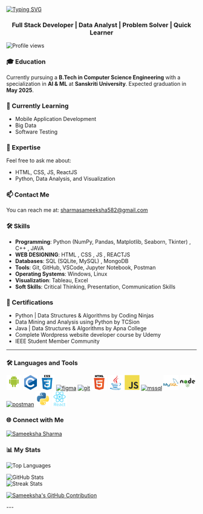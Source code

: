 [![Typing SVG](https://readme-typing-svg.herokuapp.com?size=32&vCenter=true&align=center&width=900&lines=Hi+%F0%9F%91%8B%2C+I'm+Sameeksha+Sharma;+Sanskriti+University;Bachelors+of+Computer+Science+And+Engineering;+with+Specialzation+in+AI+and+ML)](https://git.io/typing-svg)

<h3 align="center">Full Stack Developer | Data Analyst | Problem Solver | Quick Learner</h3>

<p align="left"> <img src="https://komarev.com/ghpvc/?username=sameeksha2100434&label=Profile%20views&color=0e75b6&style=flat" alt="Profile views" /> </p>

### 🎓 Education
Currently pursuing a **B.Tech in Computer Science Engineering** with a specialization in **AI & ML** at **Sanskriti University**. Expected graduation in **May 2025**.

### 🌱 Currently Learning
- Mobile Application Development
- Big Data
- Software Testing

### 💬 Expertise
Feel free to ask me about:
- HTML, CSS, JS, ReactJS
- Python, Data Analysis, and Visualization

### 📫 Contact Me
You can reach me at: [sharmasameeksha582@gmail.com](mailto:sharmasameeksha582@gmail.com)

### 🛠️ Skills
- **Programming**: Python (NumPy, Pandas, Matplotlib, Seaborn, Tkinter) , C++ , JAVA  
- **WEB DESIGNING**: HTML , CSS , JS , REACTJS
- **Databases**: SQL (SQLite, MySQL) , MongoDB
- **Tools**: Git, GitHub, VSCode, Jupyter Notebook, Postman
- **Operating Systems**: Windows, Linux
- **Visualization**: Tableau, Excel
- **Soft Skills**: Critical Thinking, Presentation, Communication Skills

### 📜 Certifications
- Python | Data Structures & Algorithms by Coding Ninjas
- Data Mining and Analysis using Python by TCSion
- Java | Data Structures & Algorithms by Apna College
- Complete Wordpress website developer course by Udemy
- IEEE Student Member Community

---
### 🛠️ Languages and Tools
<p>
  <a href="https://developer.android.com" target="_blank"><img src="https://raw.githubusercontent.com/devicons/devicon/master/icons/android/android-original-wordmark.svg" alt="android" width="40" height="40"/></a>
  <a href="https://www.cprogramming.com/" target="_blank"><img src="https://raw.githubusercontent.com/devicons/devicon/master/icons/c/c-original.svg" alt="c" width="40" height="40"/></a>
  <a href="https://www.w3schools.com/css/" target="_blank"><img src="https://raw.githubusercontent.com/devicons/devicon/master/icons/css3/css3-original-wordmark.svg" alt="css3" width="40" height="40"/></a>
  <a href="https://www.figma.com/" target="_blank"><img src="https://www.vectorlogo.zone/logos/figma/figma-icon.svg" alt="figma" width="40" height="40"/></a>
  <a href="https://git-scm.com/" target="_blank"><img src="https://www.vectorlogo.zone/logos/git-scm/git-scm-icon.svg" alt="git" width="40" height="40"/></a>
  <a href="https://www.w3.org/html/" target="_blank"><img src="https://raw.githubusercontent.com/devicons/devicon/master/icons/html5/html5-original-wordmark.svg" alt="html5" width="40" height="40"/></a>
  <a href="https://www.java.com" target="_blank"><img src="https://raw.githubusercontent.com/devicons/devicon/master/icons/java/java-original.svg" alt="java" width="40" height="40"/></a>
  <a href="https://developer.mozilla.org/en-US/docs/Web/JavaScript" target="_blank"><img src="https://raw.githubusercontent.com/devicons/devicon/master/icons/javascript/javascript-original.svg" alt="javascript" width="40" height="40"/></a>
  <a href="https://www.microsoft.com/en-us/sql-server" target="_blank"><img src="https://www.svgrepo.com/show/303229/microsoft-sql-server-logo.svg" alt="mssql" width="40" height="40"/></a>
  <a href="https://www.mysql.com/" target="_blank"><img src="https://raw.githubusercontent.com/devicons/devicon/master/icons/mysql/mysql-original-wordmark.svg" alt="mysql" width="40" height="40"/></a>
  <a href="https://nodejs.org" target="_blank"><img src="https://raw.githubusercontent.com/devicons/devicon/master/icons/nodejs/nodejs-original-wordmark.svg" alt="nodejs" width="40" height="40"/></a>
  <a href="https://postman.com" target="_blank"><img src="https://www.vectorlogo.zone/logos/getpostman/getpostman-icon.svg" alt="postman" width="40" height="40"/></a>
  <a href="https://www.python.org" target="_blank"><img src="https://raw.githubusercontent.com/devicons/devicon/master/icons/python/python-original.svg" alt="python" width="40" height="40"/></a>
  <a href="https://reactjs.org/" target="_blank"><img src="https://raw.githubusercontent.com/devicons/devicon/master/icons/react/react-original-wordmark.svg" alt="react" width="40" height="40"/></a>
  </p>

### 🌐 Connect with Me
<p align="left">
<a href="https://linkedin.com/in/sameeksha-sharma2004" target="blank"><img align="center" src="https://raw.githubusercontent.com/rahuldkjain/github-profile-readme-generator/master/src/images/icons/Social/linked-in-alt.svg" alt="Sameeksha Sharma" height="30" width="40" /></a>


### 📊 My Stats

![Top Languages](https://github-readme-stats.vercel.app/api/top-langs?username=sameeksha2100434&show_icons=true&locale=en&layout=compact&theme=react&bg_color=1F222E&title_color=F85D7F&icon_color=F8D866&color=FFFFFF) <br>

![GitHub Stats](https://github-readme-stats.vercel.app/api?username=sameeksha2100434&theme=react&show_icons=true&locale=en) <br>
![Streak Stats](https://github-readme-streak-stats.herokuapp.com/?user=sameeksha2100434&theme=algolia)

<p align="left">
  <a href="https://github.com/sameeksha2100434">
    <img src="https://github-profile-summary-cards.vercel.app/api/cards/profile-details?username=sameeksha2100434&theme=radical" alt="Sameeksha's GitHub Contribution"/>
  </a>
</p>
---


